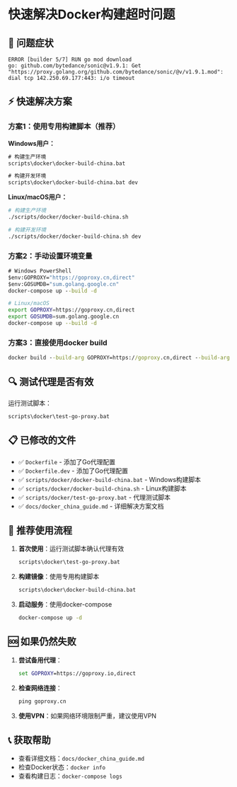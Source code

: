 # 快速解决Docker构建超时问题

## 🚨 问题症状
```
ERROR [builder 5/7] RUN go mod download
go: github.com/bytedance/sonic@v1.9.1: Get "https://proxy.golang.org/github.com/bytedance/sonic/@v/v1.9.1.mod": dial tcp 142.250.69.177:443: i/o timeout
```

## ⚡ 快速解决方案

### 方案1：使用专用构建脚本（推荐）

**Windows用户：**
```cmd
# 构建生产环境
scripts\docker\docker-build-china.bat

# 构建开发环境  
scripts\docker\docker-build-china.bat dev
```

**Linux/macOS用户：**
```bash
# 构建生产环境
./scripts/docker/docker-build-china.sh

# 构建开发环境
./scripts/docker/docker-build-china.sh dev
```

### 方案2：手动设置环境变量

```cmd
# Windows PowerShell
$env:GOPROXY="https://goproxy.cn,direct"
$env:GOSUMDB="sum.golang.google.cn"
docker-compose up --build -d
```

```bash
# Linux/macOS
export GOPROXY=https://goproxy.cn,direct
export GOSUMDB=sum.golang.google.cn
docker-compose up --build -d
```

### 方案3：直接使用docker build

```cmd
docker build --build-arg GOPROXY=https://goproxy.cn,direct --build-arg GOSUMDB=sum.golang.google.cn -f Dockerfile -t air-quality-server:latest .
```

## 🔍 测试代理是否有效

运行测试脚本：
```cmd
scripts\docker\test-go-proxy.bat
```

## 📋 已修改的文件

- ✅ `Dockerfile` - 添加了Go代理配置
- ✅ `Dockerfile.dev` - 添加了Go代理配置  
- ✅ `scripts/docker/docker-build-china.bat` - Windows构建脚本
- ✅ `scripts/docker/docker-build-china.sh` - Linux构建脚本
- ✅ `scripts/docker/test-go-proxy.bat` - 代理测试脚本
- ✅ `docs/docker_china_guide.md` - 详细解决方案文档

## 🎯 推荐使用流程

1. **首次使用**：运行测试脚本确认代理有效
   ```cmd
   scripts\docker\test-go-proxy.bat
   ```

2. **构建镜像**：使用专用构建脚本
   ```cmd
   scripts\docker\docker-build-china.bat
   ```

3. **启动服务**：使用docker-compose
   ```cmd
   docker-compose up -d
   ```

## 🆘 如果仍然失败

1. **尝试备用代理**：
   ```cmd
   set GOPROXY=https://goproxy.io,direct
   ```

2. **检查网络连接**：
   ```cmd
   ping goproxy.cn
   ```

3. **使用VPN**：如果网络环境限制严重，建议使用VPN

## 📞 获取帮助

- 查看详细文档：`docs/docker_china_guide.md`
- 检查Docker状态：`docker info`
- 查看构建日志：`docker-compose logs`
